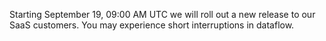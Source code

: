 Starting September 19, 09:00 AM UTC we will roll out a new release to our SaaS customers. You may experience short interruptions in dataflow.
